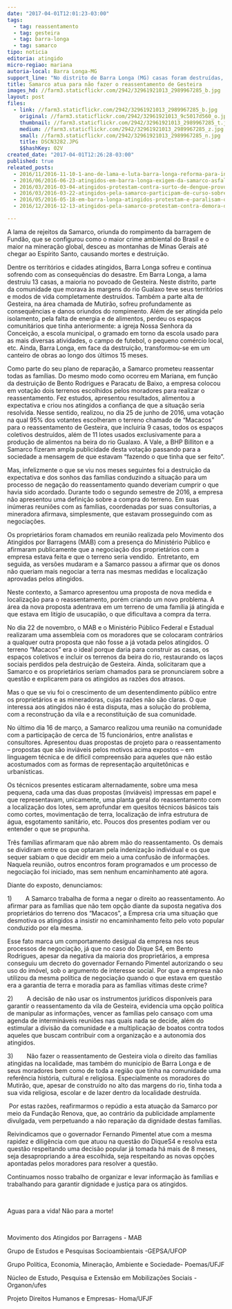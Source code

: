 ```yaml
---
date: "2017-04-01T12:01:23-03:00"
tags:
  - tag: reassentamento
  - tag: gesteira
  - tag: barra-longa
  - tag: samarco
tipo: noticia
editoria: atingido
micro-regiao: mariana
autoria-local: Barra Longa-MG
support_line: "No distrito de Barra Longa (MG) casas foram destruídas, além de ser atingida pelo isolamento, pela falta de energia e de alimentos "
title: Samarco atua para não fazer o reassentamento de Gesteira
images_hd: //farm3.staticflickr.com/2942/32961921013_2989967285_b.jpg
layout: post
files:
  - link: //farm3.staticflickr.com/2942/32961921013_2989967285_b.jpg
    original: //farm3.staticflickr.com/2942/32961921013_9c5017d560_o.jpg
    thumbnail: //farm3.staticflickr.com/2942/32961921013_2989967285_t.jpg
    medium: //farm3.staticflickr.com/2942/32961921013_2989967285_z.jpg
    small: //farm3.staticflickr.com/2942/32961921013_2989967285_n.jpg
    title: DSCN3282.JPG
    $$hashKey: 02V
created_date: "2017-04-01T12:26:28-03:00"
published: true
releated_posts:
  - 2016/11/2016-11-10-1-ano-de-lama-e-luta-barra-longa-reforma-para-ingles-ver.md
  - 2016/06/2016-06-23-atingidos-em-barra-longa-exigem-da-samarco-asfaltamento-de-estrada-para-ponte-nova.md
  - 2016/03/2016-03-04-atingidos-protestam-contra-surto-de-dengue-provocado-pela-samarco.md
  - 2016/03/2016-03-22-atingidos-pela-samarco-participam-de-curso-sobre-pensadores-brasileiros.md
  - 2016/05/2016-05-18-em-barra-longa-atingidos-protestam-e-paralisam-obras-da-samarco.md
  - 2016/12/2016-12-13-atingidos-pela-samarco-protestam-contra-demora-de-reassentamento.md

---
```

<p>A lama de rejeitos da Samarco, oriunda do rompimento da barragem de Fund&atilde;o, que se configurou como o maior crime ambiental do Brasil e o maior na minera&ccedil;&atilde;o global, desceu as montanhas de Minas Gerais at&eacute; chegar ao Esp&iacute;rito Santo, causando mortes e destrui&ccedil;&atilde;o.</p>

<p>Dentre os territ&oacute;rios e cidades atingidos, Barra Longa sofreu e continua sofrendo com as consequ&ecirc;ncias do desastre. Em Barra Longa, a lama destruiu 13 casas, a maioria no povoado de Gesteira. Neste distrito, parte da comunidade que morava &agrave;s margens do rio Gualaxo teve seus territ&oacute;rios e modos de vida completamente destru&iacute;dos. Tamb&eacute;m a parte alta de Gesteira, na &aacute;rea chamada de Mutir&atilde;o, sofreu profundamente as consequ&ecirc;ncias e danos oriundos do rompimento. Al&eacute;m de ser atingida pelo isolamento, pela falta de energia e de alimentos, perdeu os espa&ccedil;os comunit&aacute;rios que tinha anteriormente: a igreja Nossa Senhora da Concei&ccedil;&atilde;o, a escola municipal, o gramado em torno da escola usado para as mais diversas atividades, o campo de futebol, o pequeno com&eacute;rcio local, etc. Ainda, Barra Longa, em face da destrui&ccedil;&atilde;o, transformou-se em um canteiro de obras ao longo dos &uacute;ltimos 15 meses.</p>

<p>Como parte do seu plano de repara&ccedil;&atilde;o, a Samarco prometeu reassentar todas as fam&iacute;lias. Do mesmo modo como ocorreu em Mariana, em fun&ccedil;&atilde;o da destrui&ccedil;&atilde;o de Bento Rodrigues e Paracatu de Baixo, a empresa colocou em vota&ccedil;&atilde;o dois terrenos escolhidos pelos moradores para realizar o reassentamento. Fez estudos, apresentou resultados, alimentou a expectativa e criou nos atingidos a confian&ccedil;a de que a situa&ccedil;&atilde;o seria resolvida. Nesse sentido, realizou, no dia 25 de junho de 2016, uma vota&ccedil;&atilde;o na qual 95% dos votantes escolheram o terreno chamado de &ldquo;Macacos&rdquo; para o reassentamento de Gesteira, que incluiria 9 casas, todos os espa&ccedil;os coletivos destru&iacute;dos, al&eacute;m de 11 lotes usados exclusivamente para a produ&ccedil;&atilde;o de alimentos na beira do rio Gualaxo. A Vale, a BHP Billiton e a Samarco fizeram ampla publicidade desta vota&ccedil;&atilde;o passando para a sociedade a mensagem de que estavam &ldquo;fazendo o que tinha que ser feito&rdquo;.</p>

<p>Mas, infelizmente o que se viu nos meses seguintes foi a destrui&ccedil;&atilde;o da expectativa e dos sonhos das fam&iacute;lias conduzindo a situa&ccedil;&atilde;o para um processo de nega&ccedil;&atilde;o do reassentamento quando deveriam cumprir o que havia sido acordado. Durante todo o segundo semestre de 2016, a empresa n&atilde;o apresentou uma defini&ccedil;&atilde;o sobre a compra do terreno. Em suas in&uacute;meras reuni&otilde;es com as fam&iacute;lias, coordenadas por suas consultorias, a mineradora afirmava, simplesmente, que estavam prosseguindo com as negocia&ccedil;&otilde;es.</p>

<p>Os propriet&aacute;rios foram chamados em reuni&atilde;o realizada pelo Movimento dos Atingidos por Barragens (MAB) com a presen&ccedil;a do Minist&eacute;rio P&uacute;blico e afirmaram publicamente que a negocia&ccedil;&atilde;o dos propriet&aacute;rios com a empresa estava feita e que o terreno seria vendido.&nbsp; Entretanto, em seguida, as vers&otilde;es mudaram e a Samarco passou a afirmar que os donos n&atilde;o queriam mais negociar a terra nas mesmas medidas e localiza&ccedil;&atilde;o aprovadas pelos atingidos.</p>

<p>Neste contexto, a Samarco apresentou uma proposta de nova medida e localiza&ccedil;&atilde;o para o reassentamento, por&eacute;m criando um novo problema. A &aacute;rea da nova proposta adentrava em um terreno de uma fam&iacute;lia j&aacute; atingida e que estava em lit&iacute;gio de usucapi&atilde;o, o que dificultava a compra da terra.</p>

<p>No dia 22 de novembro, o MAB e o Minist&eacute;rio P&uacute;blico Federal e Estadual realizaram uma assembleia com os moradores que se colocaram contr&aacute;rios a qualquer outra proposta que n&atilde;o fosse a j&aacute; votada pelos atingidos. O terreno &ldquo;Macacos&rdquo; era o ideal porque daria para construir as casas, os espa&ccedil;os coletivos e incluir os terrenos da beira do rio, restaurando os la&ccedil;os sociais perdidos pela destrui&ccedil;&atilde;o de Gesteira. Ainda, solicitaram que a&nbsp; Samarco e os propriet&aacute;rios seriam chamados para se pronunciarem sobre a quest&atilde;o e explicarem para os atingidos as raz&otilde;es dos atrasos.</p>

<p>Mas o que se viu foi o crescimento de um desentendimento p&uacute;blico entre os propriet&aacute;rios e as mineradoras, cujas raz&otilde;es n&atilde;o s&atilde;o claras. O que interessa aos atingidos n&atilde;o &eacute; esta disputa, mas a solu&ccedil;&atilde;o do problema, com a reconstru&ccedil;&atilde;o da vila e a reconstitui&ccedil;&atilde;o de sua comunidade.</p>

<p>No &uacute;ltimo dia 16 de mar&ccedil;o, a Samarco realizou uma reuni&atilde;o na comunidade com a participa&ccedil;&atilde;o de cerca de 15 funcion&aacute;rios, entre analistas e consultores. Apresentou duas propostas de projeto para o reassentamento &ndash; propostas que s&atilde;o invi&aacute;veis pelos motivos acima expostos &ndash; em linguagem t&eacute;cnica e de dif&iacute;cil compreens&atilde;o para aqueles que n&atilde;o est&atilde;o acostumados com as formas de representa&ccedil;&atilde;o arquitet&ocirc;nicas e urban&iacute;sticas.</p>

<p>Os t&eacute;cnicos presentes esticaram alternadamente, sobre uma mesa pequena, cada uma das duas propostas (invi&aacute;veis) impressas em papel e que representavam, unicamente, uma planta geral do reassentamento com a localiza&ccedil;&atilde;o dos lotes, sem aprofundar em quesitos t&eacute;cnicos b&aacute;sicos tais como cortes, movimenta&ccedil;&atilde;o de terra, localiza&ccedil;&atilde;o de infra estrutura de &aacute;gua, esgotamento sanit&aacute;rio, etc. Poucos dos presentes podiam ver ou entender o que se propunha.</p>

<p>Tr&ecirc;s fam&iacute;lias afirmaram que n&atilde;o abrem m&atilde;o do reassentamento. Os demais se dividiram entre os que optaram pela indeniza&ccedil;&atilde;o individual e os que sequer sabiam o que decidir em meio a uma confus&atilde;o de informa&ccedil;&otilde;es. Naquela reuni&atilde;o, outros encontros foram programados e um processo de negocia&ccedil;&atilde;o foi iniciado, mas sem nenhum encaminhamento at&eacute; agora.</p>

<p>Diante do exposto, denunciamos:</p>

<p>1)&nbsp;&nbsp;&nbsp;&nbsp;&nbsp;&nbsp;&nbsp; A Samarco trabalha de forma a negar o direito ao reassentamento. Ao afirmar para as fam&iacute;lias que n&atilde;o tem op&ccedil;&atilde;o diante da suposta negativa dos propriet&aacute;rios do terreno dos &ldquo;Macacos&rdquo;, a Empresa cria uma situa&ccedil;&atilde;o que desmotiva os atingidos a insistir no encaminhamento feito pelo voto popular conduzido por ela mesma.</p>

<p>Esse fato marca um comportamento desigual da empresa nos seus processos de negocia&ccedil;&atilde;o, j&aacute; que no caso do Dique S4, em Bento Rodrigues, apesar da negativa da maioria dos propriet&aacute;rios, a empresa conseguiu um decreto do governador Fernando Pimentel autorizando o seu uso do im&oacute;vel, sob o argumento de interesse social. Por que a empresa n&atilde;o utilizou da mesma pol&iacute;tica de negocia&ccedil;&atilde;o quando o que estava em quest&atilde;o era a garantia de terra e moradia para as fam&iacute;lias v&iacute;timas deste crime?</p>

<p>2)&nbsp;&nbsp;&nbsp;&nbsp;&nbsp;&nbsp;&nbsp; A decis&atilde;o de n&atilde;o usar os instrumentos jur&iacute;dicos dispon&iacute;veis para garantir o reassentamento da vila de Gesteira, evidencia uma op&ccedil;&atilde;o pol&iacute;tica de manipular as informa&ccedil;&otilde;es, vencer as fam&iacute;lias pelo cansa&ccedil;o com uma agenda de intermin&aacute;veis reuni&otilde;es nas quais nada se decide, al&eacute;m do estimular a divis&atilde;o da comunidade e a multiplica&ccedil;&atilde;o de boatos contra todos aqueles que buscam contribuir com a organiza&ccedil;&atilde;o e a autonomia dos atingidos.</p>

<p>3)&nbsp;&nbsp;&nbsp;&nbsp;&nbsp;&nbsp;&nbsp; N&atilde;o fazer o reassentamento de Gesteira viola o direito das fam&iacute;lias atingidas na localidade, mas tamb&eacute;m do munic&iacute;pio de Barra Longa e de seus moradores bem como de toda a regi&atilde;o que tinha na comunidade uma refer&ecirc;ncia hist&oacute;ria, cultural e religiosa. Especialmente os moradores do Mutir&atilde;o, que, apesar de constru&iacute;do no alto das margens do rio, tinha toda a sua vida religiosa, escolar e de lazer dentro da localidade destru&iacute;da.</p>

<p>&nbsp;Por estas raz&otilde;es, reafirmarmos o rep&uacute;dio a esta atua&ccedil;&atilde;o da Samarco por meio da Funda&ccedil;&atilde;o Renova, que, ao contr&aacute;rio da publicidade amplamente divulgada, vem perpetuando a n&atilde;o repara&ccedil;&atilde;o da dignidade destas fam&iacute;lias.</p>

<p>Reivindicamos que o governador Fernando Pimentel atue com a mesma rapidez e dilig&ecirc;ncia com que atuou na quest&atilde;o do DiqueS4 e resolva esta quest&atilde;o respeitando uma decis&atilde;o popular j&aacute; tomada h&aacute; mais de 8 meses, seja desapropriando a &aacute;rea escolhida, seja respeitando as novas op&ccedil;&otilde;es apontadas pelos moradores para resolver a quest&atilde;o.</p>

<p>Continuamos nosso trabalho de organizar e levar informa&ccedil;&atilde;o &agrave;s fam&iacute;lias e trabalhando para garantir dignidade e justi&ccedil;a para os atingidos.</p>

<p>&nbsp;</p>

<p>Aguas para a vida! N&atilde;o para a morte!</p>

<p>&nbsp;</p>

<p>Movimento dos Atingidos por Barragens - MAB</p>

<p>Grupo de Estudos e Pesquisas Socioambientais&nbsp;-GEPSA/UFOP</p>

<p>Grupo Pol&iacute;tica, Economia, Minera&ccedil;&atilde;o, Ambiente e Sociedade- Poemas/UFJF</p>

<p>N&uacute;cleo de Estudo, Pesquisa e Extens&atilde;o em Mobiliza&ccedil;&otilde;es Sociais - Organon/ufes</p>

<p>Projeto Direitos Humanos e Empresas- Homa/UFJF</p>

<p>&nbsp;</p>
